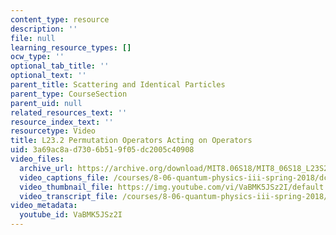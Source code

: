 ```yaml
---
content_type: resource
description: ''
file: null
learning_resource_types: []
ocw_type: ''
optional_tab_title: ''
optional_text: ''
parent_title: Scattering and Identical Particles
parent_type: CourseSection
parent_uid: null
related_resources_text: ''
resource_index_text: ''
resourcetype: Video
title: L23.2 Permutation Operators Acting on Operators
uid: 3a69ac8a-d730-6b51-9f05-dc2005c40908
video_files:
  archive_url: https://archive.org/download/MIT8.06S18/MIT8_06S18_L23S2_300k.mp4
  video_captions_file: /courses/8-06-quantum-physics-iii-spring-2018/dc29cd7b6b9253b59e3c544504a921dd_VaBMK5JSz2I.vtt
  video_thumbnail_file: https://img.youtube.com/vi/VaBMK5JSz2I/default.jpg
  video_transcript_file: /courses/8-06-quantum-physics-iii-spring-2018/7070a873da36c7a7af947e0eff94f755_VaBMK5JSz2I.pdf
video_metadata:
  youtube_id: VaBMK5JSz2I
---
```

